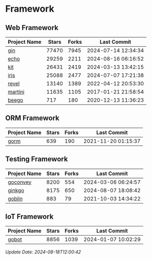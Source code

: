 # Framework

## Web Framework
| Project Name | Stars | Forks | Last Commit |
| ------------ | ----- | ----- | ----------- |
| [gin](https://github.com/gin-gonic/gin) | 77470 | 7945 | 2024-07-14 12:34:34 |
| [echo](https://github.com/labstack/echo) | 29259 | 2211 | 2024-08-16 06:16:52 |
| [kit](https://github.com/go-kit/kit) | 26431 | 2419 | 2024-03-13 13:42:15 |
| [iris](https://github.com/kataras/iris) | 25088 | 2477 | 2024-07-07 17:21:38 |
| [revel](https://github.com/revel/revel) | 13140 | 1389 | 2022-04-12 20:53:30 |
| [martini](https://github.com/go-martini/martini) | 11635 | 1105 | 2017-01-21 21:58:54 |
| [beego](https://github.com/astaxie/beego) | 717 | 180 | 2020-12-13 11:36:23 |

## ORM Framework
| Project Name | Stars | Forks | Last Commit |
| ------------ | ----- | ----- | ----------- |
| [gorm](https://github.com/jinzhu/gorm) | 639 | 190 | 2021-11-20 01:15:37 |

## Testing Framework
| Project Name | Stars | Forks | Last Commit |
| ------------ | ----- | ----- | ----------- |
| [goconvey](https://github.com/smartystreets/goconvey) | 8200 | 554 | 2024-03-06 06:24:57 |
| [ginkgo](https://github.com/onsi/ginkgo) | 8175 | 650 | 2024-08-07 18:08:42 |
| [goblin](https://github.com/franela/goblin) | 883 | 79 | 2021-10-03 14:34:22 |

## IoT Framework
| Project Name | Stars | Forks | Last Commit |
| ------------ | ----- | ----- | ----------- |
| [gobot](https://github.com/hybridgroup/gobot) | 8856 | 1039 | 2024-01-07 10:02:29 |

*Update Date: 2024-08-18T12:00:42*